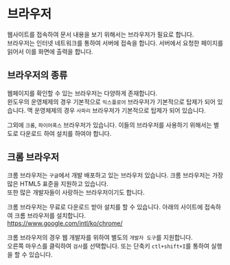 # 브라우저
웹사이트를 접속하여 문서 내용을 보기 위해서는 브라우저가 필요로 합니다.  
브라우저는 인터넷 네트워크를 통하여 서버에 접속을 합니다. 서버에서 요청한 페이지를 읽어서 이를 화면에 출력을 합니다.

## 브라우저의 종류
웹페이지를 확인할 수 있는 브라우저는 다양하게 존재합니다.  
윈도우의 운영체제의 경우 기본적으로 `익스플로어` 브라우저가 기본적으로 탑제가 되어 있습니다.
맥 운영체제의 경우 `사파리` 브라우저가 기본적으로 탑제가 되어 있습니다.

그외에 `크롬`, `파이어폭스` 브라우저가 있습니다. 이들의 브라우저를 사용하기 위해서는 별도로 다운로드 하여 설치를 하여야 합니다.

## 크롬 브라우저
크롬 브라우저는 `구글`에서 개발 배포하고 있는 브라우저 있습니다. 크롬 브라우저는 가장 많은 HTML5 표준을 지원하고 있습니다.  
또한 많은 개발자들이 사랑하는 브라우저이기도 합니다.

크롬 브라우저는 무료로 다운로드 받아 설치를 할 수 있습니다. 아래의 사이트에 접속하여 크롬 브라우저를 설치합니다.  
https://www.google.com/intl/ko/chrome/

크롬 브라우저의 경우 웹 개발자를 위하여 별도의 `개발자 도구`를 지원합니다.  
오른쪽 마우스를 클릭하여 `검사`를 선택합니다. 또는 단축키 `ctl+shift+I`를 통하여 실행을 할 수 있습니다.



